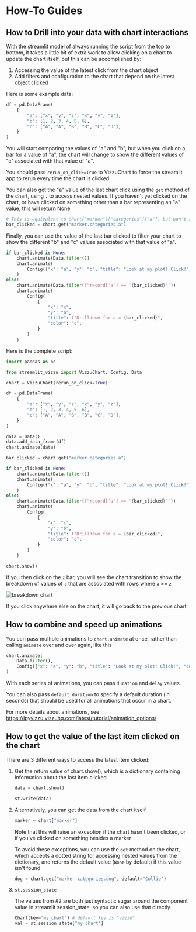 # How-To Guides

## How to Drill into your data with chart interactions

With the streamlit model of always running the script from the top to bottom, it takes
a little bit of extra work to allow clicking on a chart to update the chart itself, but
this can be accomplished by:

1. Accessing the value of the latest click from the chart object
2. Add filters and configuration to the chart that depend on the latest object clicked

Here is some example data:

```python
df = pd.DataFrame(
    {
        "a": ["x", "y", "z", "x", "y", "z"],
        "b": [1, 2, 3, 4, 5, 6],
        "c": ["A", "A", "B", "B", "C", "D"],
    }
)
```

You will start comparing the values of "a" and "b", but when you click on
a bar for a value of "a", the chart will change to show the different values of
"c" associated with that value of "a".

You should pass `rerun_on_click=True` to VizzuChart to
force the streamlit app to rerun every time the chart is clicked.

You can also get the "a" value of the last chart click using the `get` method of the chart, using `.` to access nested values.
If you haven't yet clicked on the chart, or have clicked on something other
than a bar representing an "a" value, this will return None

```python
# This is equivalent to chart["marker"]["categories"]["a"], but won't raise an exception if the nested value isn't found.
bar_clicked = chart.get("marker.categories.a")
```

Finally, you can use the value of the last bar clicked to filter your chart
to show the different "b" and "c" values associated with that value of "a".

```python
if bar_clicked is None:
    chart.animate(Data.filter())
    chart.animate(
        Config({"x": "a", "y": "b", "title": "Look at my plot! Click!", "color": None}),
    )
else:
    chart.animate(Data.filter(f"record['a'] == '{bar_clicked}'"))
    chart.animate(
        Config(
            {
                "x": "c",
                "y": "b",
                "title": f"Drilldown for a = {bar_clicked}",
                "color": "c",
            }
        )
    )
```

Here is the complete script:

```python
import pandas as pd

from streamlit_vizzu import VizzuChart, Config, Data

chart = VizzuChart(rerun_on_click=True)

df = pd.DataFrame(
    {
        "a": ["x", "y", "z", "x", "y", "z"],
        "b": [1, 2, 3, 4, 5, 6],
        "c": ["A", "A", "B", "B", "C", "D"],
    }
)

data = Data()
data.add_data_frame(df)
chart.animate(data)

bar_clicked = chart.get("marker.categories.a")

if bar_clicked is None:
    chart.animate(Data.filter())
    chart.animate(
        Config({"x": "a", "y": "b", "title": "Look at my plot! Click!", "color": None}),
    )
else:
    chart.animate(Data.filter(f"record['a'] == '{bar_clicked}'"))
    chart.animate(
        Config(
            {
                "x": "c",
                "y": "b",
                "title": f"Drilldown for a = {bar_clicked}",
                "color": "c",
            }
        )
    )

chart.show()
```

If you then click on the `z` bar, you will see the chart transition to show
the breakdown of values of `c` that are associated with rows where `a` == `z`

![breakdown chart](how_to_01.png)

If you click anywhere else on the chart, it will go back to the previous chart

## How to combine and speed up animations

You can pass multiple animations to `chart.animate` at once, rather than
calling `animate` over and over again, like this

```python
chart.animate(
    Data.filter(),
    Config({"x": "a", "y": "b", "title": "Look at my plot! Click!", "color": None}),
)
```

With each series of animations, you can pass `duration` and `delay` values.

You can also pass `default_duration` to specify a default duration (in seconds) that
should be used for all animations that occur in a chart.

For more details about animations, see https://ipyvizzu.vizzuhq.com/latest/tutorial/animation_options/

## How to get the value of the last item clicked on the chart

There are 3 different ways to access the latest item clicked:

1.  Get the return value of chart.show(), which is a dictionary containing \
    information about the last item clicked

    ```python
    data = chart.show()

    st.write(data)
    ```

2.  Alternatively, you can get the data from the chart itself

    ```python
    marker = chart["marker"]
    ```

    Note that this will raise an exception if the chart hasn't been
    clicked, or if you've clicked on something besides a marker

    To avoid these exceptions, you can use the `get` method on the chart,
    which accepts a dotted string for accessing nested values
    from the dictionary, and returns the default value (`None` by default) if this value isn't found

    ```python
    dog = chart.get("marker.categories.dog", default="Collie")
    ```

3.  `st.session_state`

    The values from #2 are both just syntactic sugar around the
    component value in streamlit session_state, so you can also
    use that directly

    ```python
    Chart(key="my_chart") # default key is "vizzu"
    val = st.session_state["my_chart"]
    ```
